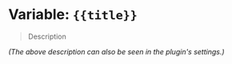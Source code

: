 # Variable: `{{title}}`

> Description

_(The above description can also be seen in the plugin's settings.)_